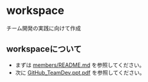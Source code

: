 workspace
=========

チーム開発の実践に向けて作成

## workspaceについて

- まずは [members/README.md](https://github.com/ncxx-sl-lab/members) を参照してください。
- 次に [GitHub_TeamDev.ppt.pdf]() を参照してください。

